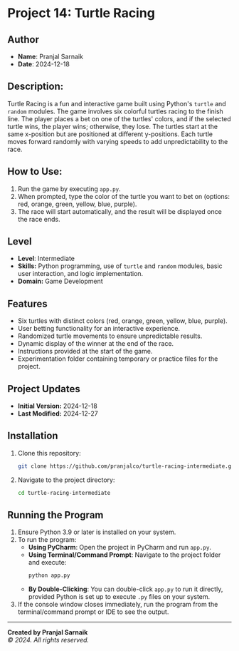 # Project 14: Turtle Racing

## Author
- **Name**: Pranjal Sarnaik
- **Date**: 2024-12-18

## Description:
Turtle Racing is a fun and interactive game built using Python's `turtle` and `random` modules. The game involves six colorful turtles racing to the finish line. The player places a bet on one of the turtles' colors, and if the selected turtle wins, the player wins; otherwise, they lose. The turtles start at the same x-position but are positioned at different y-positions. Each turtle moves forward randomly with varying speeds to add unpredictability to the race.

## How to Use:
1. Run the game by executing `app.py`.
2. When prompted, type the color of the turtle you want to bet on (options: red, orange, green, yellow, blue, purple).
3. The race will start automatically, and the result will be displayed once the race ends.

## Level
- **Level**: Intermediate
- **Skills:** Python programming, use of `turtle` and `random` modules, basic user interaction, and logic implementation.
- **Domain:** Game Development

## Features
- Six turtles with distinct colors (red, orange, green, yellow, blue, purple).
- User betting functionality for an interactive experience.
- Randomized turtle movements to ensure unpredictable results.
- Dynamic display of the winner at the end of the race.
- Instructions provided at the start of the game.
- Experimentation folder containing temporary or practice files for the project.

## Project Updates
- **Initial Version:** 2024-12-18
- **Last Modified:** 2024-12-27

## Installation
1. Clone this repository:
   ```bash
   git clone https://github.com/pranjalco/turtle-racing-intermediate.git
   ```
2. Navigate to the project directory:
   ```bash
   cd turtle-racing-intermediate
   ```

## Running the Program
1. Ensure Python 3.9 or later is installed on your system.
2. To run the program:
   - **Using PyCharm**: Open the project in PyCharm and run `app.py`.
   - **Using Terminal/Command Prompt**: Navigate to the project folder and execute:
     ```bash
     python app.py
     ```
   - **By Double-Clicking**: You can double-click `app.py` to run it directly, provided Python is set up to execute `.py` files on your system.
3. If the console window closes immediately, run the program from the terminal/command prompt or IDE to see the output.

---
**Created by Pranjal Sarnaik**  
*© 2024. All rights reserved.*

